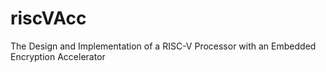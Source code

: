 # riscVAcc
The Design and Implementation of a RISC-V Processor with an Embedded Encryption Accelerator
